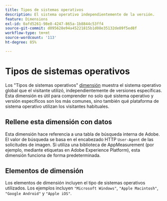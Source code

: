 ```yaml
---
title: Tipos de sistemas operativos
description: El sistema operativo independientemente de la versión.
feature: Dimensions
exl-id: 0afd5261-98e8-4247-865a-1b8844c53ff4
source-git-commit: d095628e94a45221815b1d08e35132de09f5ed8f
workflow-type: tm+mt
source-wordcount: '113'
ht-degree: 85%

---
```


# Tipos de sistemas operativos

Los &quot;Tipos de sistemas operativos&quot; [dimensión](overview.md) muestra el sistema operativo global que el visitante utilizó, independientemente de versiones específicas. Esta dimensión es útil para comprender no solo qué sistema operativo y versión específicos son los más comunes, sino también qué plataforma de sistema operativo utilizan los visitantes habituales.

## Rellene esta dimensión con datos

Esta dimensión hace referencia a una tabla de búsqueda interna de Adobe. El valor de búsqueda se basa en el encabezado HTTP `User-Agent` de las solicitudes de imagen. Si utiliza una biblioteca de AppMeasurement (por ejemplo, mediante etiquetas en Adobe Experience Platform), esta dimensión funciona de forma predeterminada.

## Elementos de dimensión

Los elementos de dimensión incluyen el tipo de sistemas operativos utilizados. Los ejemplos incluyen `"Microsoft Windows"`, `"Apple Macintosh"`, `"Google Android"` y `"Apple iOS"`.
